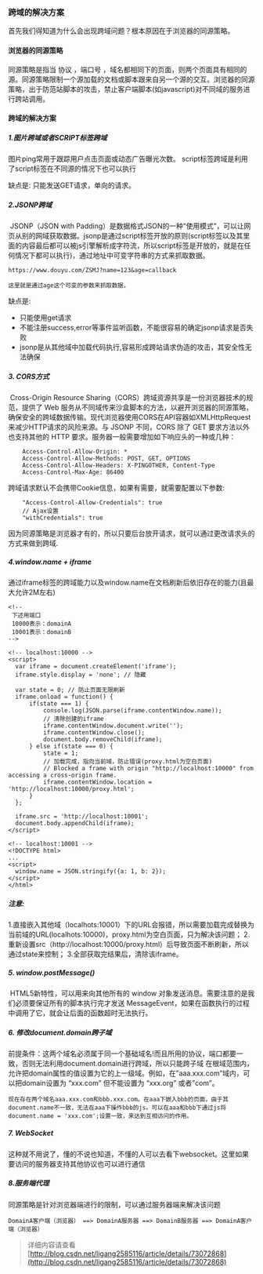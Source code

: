 ### 跨域的解决方案

首先我们得知道为什么会出现跨域问题？根本原因在于浏览器的同源策略。

#### 浏览器的同源策略
同源策略是指当 协议 ，端口号 ，域名都相同下的页面，则两个页面具有相同的源。同源策略限制一个源加载的文档或脚本跟来自另一个源的交互。浏览器的同源策略，出于防范站脚本的攻击，禁止客户端脚本(如javascript)对不同域的服务进行跨站调用。

#### 跨域的解决方案

##### 1.图片跨域或者SCRIPT标签跨域
图片ping常用于跟踪用户点击页面或动态广告曝光次数。
script标签跨域是利用了script标签在不同源的情况下也可以执行

缺点是: 只能发送GET请求，单向的请求。

##### 2.JSONP跨域
​ JSONP（JSON with Padding）是数据格式JSON的一种“使用模式”，可以让网页从别的网域获取数据。jsonp是通过script标签开放的原则(script标签以及其里面的内容最后都可以被js引擎解析成字符流，所以script标签是开放的，就是在任何情况下都可以执行)，通过地址中可变字符串的方式来抓取数据。

```
https://www.douyu.com/ZSMJ?name=123&age=callback

这里就是通过age这个可变的参数来抓取数据，

```
缺点是:
+ 只能使用get请求
+ 不能注册success,error等事件监听函数，不能很容易的确定jsonp请求是否失败
+ jsonp是从其他域中加载代码执行,容易形成跨站请求伪造的攻击，其安全性无法确保


##### 3. CORS方式
​ Cross-Origin Resource Sharing（CORS）跨域资源共享是一份浏览器技术的规范，提供了 Web 服务从不同域传来沙盒脚本的方法，以避开浏览器的同源策略，确保安全的跨域数据传输。现代浏览器使用CORS在API容器如XMLHttpRequest来减少HTTP请求的风险来源。与 JSONP 不同，CORS 除了 GET 要求方法以外也支持其他的 HTTP 要求。服务器一般需要增加如下响应头的一种或几种：

```
    Access-Control-Allow-Origin: *
    Access-Control-Allow-Methods: POST, GET, OPTIONS
    Access-Control-Allow-Headers: X-PINGOTHER, Content-Type
    Access-Control-Max-Age: 86400
```
跨域请求默认不会携带Cookie信息，如果有需要，就需要配置以下参数:
```
    "Access-Control-Allow-Credentials": true
    // Ajax设置
    "withCredentials": true
```

因为同源策略是浏览器才有的，所以只要后台放开请求，就可以通过更改请求头的方式来做到跨域.

##### 4.window.name + iframe
通过iframe标签的跨域能力以及window.name在文档刷新后依旧存在的能力(且最大允许2M左右)

```
<!--
 下述用端口
 10000表示：domainA
 10001表示：domainB
-->

<!-- localhost:10000 -->
<script>
  var iframe = document.createElement('iframe');
  iframe.style.display = 'none'; // 隐藏

  var state = 0; // 防止页面无限刷新
  iframe.onload = function() {
      if(state === 1) {
          console.log(JSON.parse(iframe.contentWindow.name));
          // 清除创建的iframe
          iframe.contentWindow.document.write('');
          iframe.contentWindow.close();
          document.body.removeChild(iframe);
      } else if(state === 0) {
          state = 1;
          // 加载完成，指向当前域，防止错误(proxy.html为空白页面)
          // Blocked a frame with origin "http://localhost:10000" from accessing a cross-origin frame.
          iframe.contentWindow.location = 'http://localhost:10000/proxy.html';
      }
  };

  iframe.src = 'http://localhost:10001';
  document.body.appendChild(iframe);
</script>

<!-- localhost:10001 -->
<!DOCTYPE html>
...
<script>
  window.name = JSON.stringify({a: 1, b: 2});
</script>
</html>

```

##### 注意:
1.直接嵌入其他域（localhots:10001）下的URL会报错，所以需要加载完成替换为当前域的URL(localhots:10000)，proxy.html为空白页面，只为解决该问题；
2.重新设置src（http://localhost:10000/proxy.html）后导致页面不断刷新，所以通过state来控制；
3.全部获取完结果后，清除该iframe。

##### 5. window.postMessage()
​ HTML5新特性，可以用来向其他所有的 window 对象发送消息。需要注意的是我们必须要保证所有的脚本执行完才发送 MessageEvent，如果在函数执行的过程中调用了它，就会让后面的函数超时无法执行。


##### 6. 修改document.domain跨子域
前提条件：这两个域名必须属于同一个基础域名!而且所用的协议，端口都要一致，否则无法利用document.domain进行跨域，所以只能跨子域
在根域范围内，允许把domain属性的值设置为它的上一级域。例如，在”aaa.xxx.com”域内，可以把domain设置为 “xxx.com” 但不能设置为 “xxx.org” 或者”com”。
```
现在存在两个域名aaa.xxx.com和bbb.xxx.com。在aaa下嵌入bbb的页面，由于其document.name不一致，无法在aaa下操作bbb的js。可以在aaa和bbb下通过js将document.name = 'xxx.com';设置一致，来达到互相访问的作用。
```

##### 7. WebSocket
这种就不用说了，懂的不说也知道，不懂的人可以去看下websocket。这里如果要访问的服务器支持其他协议也可以进行通信


##### 8.服务端代理
同源策略是针对浏览器端进行的限制，可以通过服务器端来解决该问题

```
DomainA客户端（浏览器） ==> DomainA服务器 ==> DomainB服务器 ==> DomainA客户端（浏览器）
```



> 详细内容请查看 [http://blog.csdn.net/ligang2585116/article/details/73072868](http://blog.csdn.net/ligang2585116/article/details/73072868)